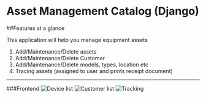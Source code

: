 # Asset Management Catalog (Django)

##Features at a glance

This application will help you manage equipment assets
1. Add/Maintenance/Delete assets
2. Add/Maintenance/Delete Customer
3. Add/Maintenance/Delete models, types, location etc
4. Tracing assets (assigned to user and prints receipt document)

***
###Frontend
![Device list](C:\asset\asset\scr\devlist.PNG "Device list")
![Customer list](C:\asset\asset\scr\customlist.PNG "Customer list")
![](C:\asset\asset\scr\Track.PNG "Tracking")